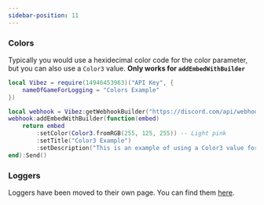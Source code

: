 ```yaml
---
sidebar-position: 11
---
```


### Colors
Typically you would use a hexidecimal color code for the color parameter, but you can also use a `Color3` value. **Only works for `addEmbedWithBuilder`**

```lua
local Vibez = require(14946453963)("API Key", {
    nameOfGameForLogging = "Colors Example"
})

local webhook = Vibez:getWebhookBuilder("https://discord.com/api/webhooks/")
webhook:addEmbedWithBuilder(function(embed)
    return embed
        :setColor(Color3.fromRGB(255, 125, 255)) -- Light pink
        :setTitle("Color3 Example")
        :setDescription("This is an example of using a Color3 value for the color parameter.")
end):Send()
```

### Loggers
Loggers have been moved to their own page. You can find them [here](/VibezAPI/docs/Loggers).